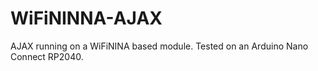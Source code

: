# WiFiNINNA-AJAX
AJAX running on a WiFiNINA based module. Tested on an Arduino Nano Connect RP2040.
